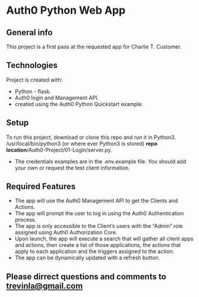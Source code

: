 # Auth0 Python Web App

## General info
This project is a first pass at the requested app for Charlie T. Customer.

## Technologies
Project is created with:
* Python - flask.
* Auth0 login and Management API.
* created using the Auth0 Python Quickstart example.


## Setup
To run this project, download or clone this repo and run it in Python3.
/usr/local/bin/python3 (or where ever Python3 is stored) **repo location**/Auth0-Project/01-Login/server.py.

* The credentials examples are in the .env.example file.  You should add your own or request the test client information.

## Required Features

* The app will use the Auth0 Management API to get the Clients and Actions.
* The app will prompt the user to log in using the Auth0 Authentication process.
* The app is only accessible to the Client’s users with the “Admin” role assigned using Auth0 Authorization Core.  
* Upon launch, the app will execute a search that will gather all client apps and actions, then create a list of those applications, the actions that apply to each application and the triggers assigned to the action.
* The app can be dynamically updated with a refresh button.

## Please dirrect questions and comments to trevinla@gmail.com